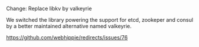 Change: Replace libkv by valkeyrie

We switched the library powering the support for etcd, zookeper and consul by a
better maintained alternative named valkeyrie.

https://github.com/webhippie/redirects/issues/76
